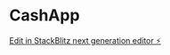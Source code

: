 # CashApp

[Edit in StackBlitz next generation editor ⚡️](https://stackblitz.com/~/github.com/getjohnsmith87/CashApp)